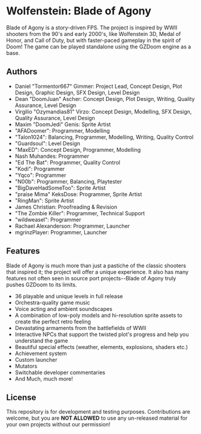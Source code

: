 # Wolfenstein: Blade of Agony
Blade of Agony is a story-driven FPS. The project is inspired by WWII shooters from the 90's and early 2000's, like Wolfenstein 3D, Medal of Honor, and Call of Duty, but with faster-paced gameplay in the spirit of Doom! The game can be played standalone using the GZDoom engine as a base.

## Authors
- Daniel "Tormentor667" Gimmer: Project Lead, Concept Design, Plot Design, Graphic Design, SFX Design, Level Design
- Dean "DoomJuan" Ascher: Concept Design, Plot Design, Writing, Quality Assurance, Level Design
- Virgilio "Ozymandias81" Virzo: Concept Design, Modelling, SFX Design, Quality Assurance, Level Design
- Maxim "DoomJedi" Genis: Sprite Artist
- "AFADoomer": Programmer, Modelling
- "Talon1024": Balancing, Programmer, Modelling, Writing, Quality Control
- "Guardsoul": Level Design
- "MaxED": Concept Design, Programmer, Modelling
- Nash Muhandes: Programmer
- "Ed The Bat": Programmer, Quality Control
- "Kodi": Programmer
- "Yqco": Programmer
- "N00b": Programmer, Balancing, Playtester
- "BigDaveHadSomeToo": Sprite Artist
- "praise Mima" KeksDose: Programmer, Sprite Artist
- "RingMan": Sprite Artist
- James Christian: Proofreading & Revision
- "The Zombie Killer": Programmer, Technical Support
- "wildweasel": Programmer
- Rachael Alexanderson: Programmer, Launcher
- mgrinzPlayer: Programmer, Launcher

## Features
Blade of Agony is much more than just a pastiche of the classic shooters that inspired it; the project will offer a unique experience. It also has many features not often seen in source port projects--Blade of Agony truly pushes GZDoom to its limits.
- 36 playable and unique levels in full release
- Orchestra-quality game music
- Voice acting and ambient soundscapes
- A combination of low-poly models and hi-resolution sprite assets to create the perfect retro feeling
- Devastating armaments from the battlefields of WWII
- Interactive NPCs that support the twisted plot's progress and help you understand the game
- Beautiful special effects (weather, elements, explosions, shaders etc.)
- Achievement system
- Custom launcher
- Mutators
- Switchable developer commentaries
- And Much, much more!

## License
This repository is for development and testing purposes. Contributions are welcome, but you are **NOT ALLOWED** to use any un-released material for your own projects without our permission!
